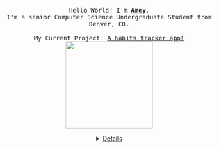 <p align="center">
  <br>
  <samp>
    Hello World! I'm <b><a rel="nofollow noopener noreferrer" target="_blank" href="ameyerd.github.io">Amey</a></b>.
    <br>I'm a senior Computer Science Undergraduate Student from Denver, CO.<br>
    <br>My Current Project: <a href="https://github.com/ameyerd/habits">A habits tracker app!<br>

</samp>
 
  <img src="https://c.tenor.com/22kpo3lzTu0AAAAi/sofacha.gif" width="200"/>

</p>

<details align="center">
<samp>
  <b>me when coding</b>
  
<img src="https://c.tenor.com/q9s_XmoedE8AAAAi/piske-usagi.gif" width="200"/>

</samp>
</details>


